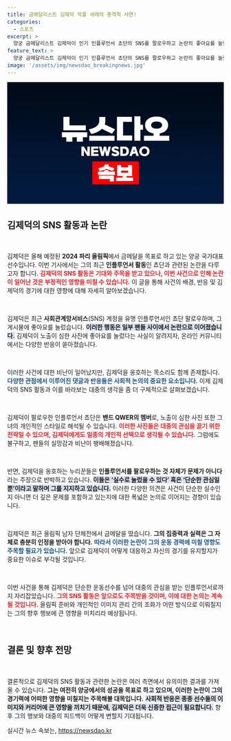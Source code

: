 ```yaml
---
title: 금메달리스트 김제덕 악플 세례의 충격적 사연!
categories:
  - 스포츠
excerpt: >
  양궁 금메달리스트 김제덕이 인기 인플루언서 쵸단의 SNS를 팔로우하고 논란의 좋아요를 눌렀다. 이를 둘러싼 격렬한 논쟁이 온라인 커뮤니티를 뜨겁게 달구고 있다! 클릭해서 자세한 내용을 확인하세요!
feature_text: >
  양궁 금메달리스트 김제덕이 인기 인플루언서 쵸단의 SNS를 팔로우하고 논란의 좋아요를 눌렀다. 이를 둘러싼 격렬한 논쟁이 온라인 커뮤니티를 뜨겁게 달구고 있다! 클릭해서 자세한 내용을 확인하세요!
image: '/assets/img/newsdao_breakingnews.jpg'
---
```


<p><img src="/assets/img/newsdao_breakingnews.jpg" alt="bookingtag 속보" /></p>

<h2 data-ke-size="size26">김제덕의 SNS 활동과 논란</h2>

<p data-ke-size="size16">&nbsp;</p>

<p>김제덕은 올해 예정된 <b>2024 파리 올림픽</b>에서 금메달을 목표로 하고 있는 양궁 국가대표 선수입니다. 이번 기사에서는 그의 최근 <b>인플루언서 활동</b>인 쵸단과 관련된 논란을 다루고자 합니다. <b><span style="color: #ee2323;">김제덕의 SNS 활동은 기대와 주목을 받고 있으나, 이번 사건으로 인해 논란이 일어난 것은 부정적인 영향을 미칠 수 있습니다.</span></b> 이 글을 통해 사건의 배경, 반응 및 김제덕의 경기에 대한 영향에 대해 자세히 알아보겠습니다.</p>

<p data-ke-size="size16">&nbsp;</p>

<p>김제덕은 최근 <b>사회관계망서비스</b>(SNS) 계정을 유명 인플루언서인 쵸단 팔로우하며, 그 게시물에 좋아요를 눌렀습니다. <b><span style="background-color: #21538527;">이러한 행동은 일부 팬들 사이에서 논란으로 이어졌습니다.</span></b> 김제덕이 노출이 심한 사진에 좋아요를 눌렀다는 사실이 알려지자, 온라인 커뮤니티에서는 다양한 반응이 쏟아졌습니다. </p>

<p data-ke-size="size16">&nbsp;</p>

<p>이러한 사건에 대한 비난이 일어났지만, 김제덕을 옹호하는 목소리도 함께 존재합니다. <b><span style="color: #1a5490;">다양한 관점에서 이루어진 댓글과 반응들은 사회적 논의의 중요한 요소입니다.</span></b> 이제 김제덕의 SNS 활동과 이를 바라보는 대중의 생각을 좀 더 구체적으로 살펴보겠습니다.</p>

<p data-ke-size="size16">&nbsp;</p>

<p>김제덕이 팔로우한 인플루언서 쵸단은 <b>밴드 QWER의 멤버</b>로, 노출이 심한 사진 또한 그녀의 개인적인 스타일로 해석될 수 있습니다. <b><span style="color: #ee2323;">이러한 사진들은 대중의 관심을 끌기 위한 전략일 수 있으며, 김제덕에게도 일종의 개인적 선택으로 생각될 수 있습니다.</span></b> 그럼에도 불구하고, 팬들의 실망감과 비난이 팽배해졌습니다.</p>

<p data-ke-size="size16">&nbsp;</p>

<p>반면, 김제덕을 옹호하는 누리꾼들은 <b>인플루언서를 팔로우하는 것 자체가 문제가 아니다</b>라는 주장으로 반박하고 있습니다. <b><span style="background-color: #21538527;">이들은 ‘실수로 눌렀을 수 있다’ 혹은 ‘단순한 관심일 뿐’이라고 말하며 그를 지지하고 있습니다.</span></b> 이러한 다양한 의견은 사건이 단순한 실수인지 아니면 더 깊은 문제를 포함하고 있는지에 대한 폭넓은 논의로 이어지는 경향이 있습니다.</p>

<p data-ke-size="size16">&nbsp;</p>

<p>김제덕은 최근 올림픽 남자 단체전에서 금메달을 땄습니다. <b>그의 집중력과 실력은 그 자체로 충분히 인정을 받아야 합니다.</b> <b><span style="color: #1a5490;">따라서 이러한 논란이 그의 운동 경력에 미칠 영향도 주목할 필요가 있습니다.</span></b> 앞으로 김제덕이 어떻게 대응하고 자신의 경기를 유지할지가 중요한 이슈로 부각될 것입니다.</p>

<p data-ke-size="size16">&nbsp;</p>

<p>이번 사건을 통해 김제덕은 단순한 운동선수를 넘어 대중의 관심을 받는 인플루언서로까지 자리잡았습니다. <b><span style="color: #ee2323;">그의 SNS 활동은 앞으로도 주목받을 것이며, 이에 대한 논의는 계속될 것입니다.</span></b> 올림픽 준비와 개인적인 이미지 관리 간의 조화가 어떤 방식으로 이뤄질지는 그의 향후 행보에 큰 영향을 미치리라 예상됩니다.</p>

<p data-ke-size="size16">&nbsp;</p>

<h2 data-ke-size="size26">결론 및 향후 전망</h2>

<p data-ke-size="size16">&nbsp;</p>

<p>결론적으로 김제덕의 SNS 활동과 관련한 논란은 여러 측면에서 유의미한 결과를 가져올 수 있습니다. <b>그는 여전히 양궁에서의 성공을 목표로 하고 있으며, 이러한 논란이 그의 경기력에 어떠한 영향을 미칠지는 주목해볼 대목입니다.</b> <b><span style="background-color: #21538527;">사회적 반응은 종종 선수들의 이미지와 커리어에 큰 영향을 끼치기 때문에, 김제덕은 더욱 신중한 접근이 필요합니다.</span></b> 향후 그의 행보와 대중의 피드백이 어떻게 변할지 기대됩니다.</p>
실시간 뉴스 속보는, <a href="https://newsdao.kr" rel="dofollow">https://newsdao.kr</a>


